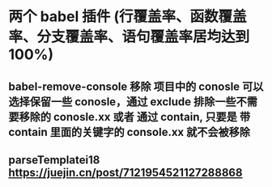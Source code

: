 # 两个 babel 插件 (行覆盖率、函数覆盖率、分支覆盖率、语句覆盖率居均达到100%)

## babel-remove-console 移除 项目中的 conosle  可以选择保留一些 conosle，通过 exclude 排除一些不需要移除的 conosle.xx  或者 通过 contain, 只要是 带 contain 里面的关键字的 console.xx 就不会被移除 

## parseTemplatei18  https://juejin.cn/post/7121954521127288868